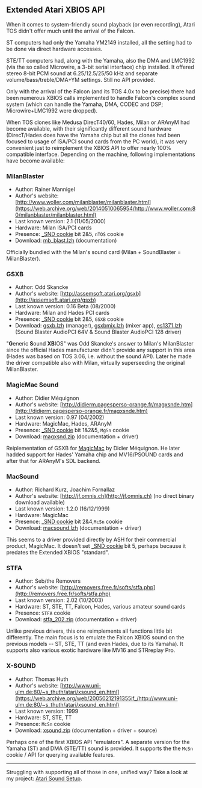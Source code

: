 ## Extended Atari XBIOS API

When it comes to system-friendly sound playback (or even recording), Atari TOS didn't offer much until the arrival of the Falcon.

ST computers had only the Yamaha YM2149 installed, all the setting had to be done via direct hardware accesses.

STE/TT computers had, along with the Yamaha, also the DMA and LMC1992 (via the so called Microwire, a 3-bit serial interface) chip installed. It offered stereo 8-bit PCM sound at 6.25/12.5/25/50 kHz and separate volume/bass/treble/DMA+YM settings. Still no API provided.

Only with the arrival of the Falcon (and its TOS 4.0x to be precise) there had been numerous XBIOS calls implemented to handle Falcon's complex sound system (which can handle the Yamaha, DMA, CODEC and DSP; Microwire+LMC1992 were dropped).

When TOS clones like Medusa DirecT40/60, Hades, Milan or ARAnyM had become available, with their significantly different sound hardware (DirecT/Hades does have the Yamaha chip but all the clones had been focused to usage of ISA/PCI sound cards from the PC world), it was very convenient just to reimplement the XBIOS API to offer nearly 100% compatible interface. Depending on the machine, following implementations have become available:

### MilanBlaster
- Author: Rainer Mannigel
- Author's website: [http://www.woller.com/milanblaster/milanblaster.html](https://web.archive.org/web/20140510065954/http://www.woller.com:80/milanblaster/milanblaster.html)
- Last known version: 2.1 (11/05/2000)
- Hardware: Milan ISA/PCI cards
- Presence: [\_SND cookie](http://toshyp.atari.org/en/003007.html#Cookie_2C_20_SND) bit 2&5, `nTOS` cookie
- Download: [mb_blast.lzh](files/mb_blast.lzh) (documentation)

Officially bundled with the Milan's sound card (Milan + SoundBlaster = MilanBlaster).

### GSXB
- Author: Odd Skancke
- Author's website: [http://assemsoft.atari.org/gsxb](http://assemsoft.atari.org/gsxb)
- Last known version: 0.16 Beta (08/2000)
- Hardware: Milan and Hades PCI cards
- Presence: [\_SND cookie](http://toshyp.atari.org/en/003007.html#Cookie_2C_20_SND) bit 2&5, `GSXB` cookie
- Download: [gsxb.lzh](files/gsxb/gsxb.lzh) (manager), [gsxbmix.lzh](files/gsxb/gsxbmix.lzh) (mixer app), [es1371.lzh](files/gsxb/es1371.lzh) (Sound Blaster AudioPCI 64V & Sound Blaster AudioPCI 128 driver)

"**G**eneric **S**ound **XB**IOS" was Odd Skancke's answer to Milan's MilanBlaster since the official Hades manufacturer didn't provide any support in this area (Hades was based on TOS 3.06, i.e. without the sound API). Later he made the driver compatible also with Milan, virtually superseeding the original MilanBlaster.

### MagicMac Sound
- Author: Didier Méquignon
- Author's website: [http://didierm.pagesperso-orange.fr/magxsnde.htm](http://didierm.pagesperso-orange.fr/magxsnde.htm)
- Last known version: 0.97 (04/2002)
- Hardware: MagicMac, Hades, ARAnyM
- Presence: [\_SND cookie](http://toshyp.atari.org/en/003007.html#Cookie_2C_20_SND) bit 1&2&5, `MgSn` cookie
- Download: [magxsnd.zip](files/magxsnd.zip) (documentation + driver)

Reiplementation of GSXB for [MagicMac](http://www.application-systems.de/magicmac) by Didier Méquignon. He later hadded support for Hades' Yamaha chip and MV16/PSOUND cards and after that for ARAnyM's SDL backend.

### MacSound
- Author: Richard Kurz, Joachim Fornallaz
- Author's website: [http://jf.omnis.ch](http://jf.omnis.ch) (no direct binary download available)
- Last known version: 1.2.0 (16/12/1999)
- Hardware: MagicMac
- Presence: [\_SND cookie](http://toshyp.atari.org/en/003007.html#Cookie_2C_20_SND) bit 2&4,`McSn` cookie
- Download: [macsound.lzh](files/macsound.lzh) (documentation + driver)

This seems to a driver provided directly by ASH for their commercial product, MagicMac. It doesn't set [\_SND cookie](http://toshyp.atari.org/en/003007.html#Cookie_2C_20_SND) bit 5, perhaps because it predates the Extended XBIOS "standard".

### STFA
- Author: Seb/the Removers
- Author's website: [http://removers.free.fr/softs/stfa.php](http://removers.free.fr/softs/stfa.php)
- Last known version: 2.02 (10/2003)
- Hardware: ST, STE, TT, Falcon, Hades, various amateur sound cards
- Presence: `STFA` cookie
- Download: [stfa_202.zip](files/stfa_202.zip) (documentation + driver)

Unlike previous drivers, this one reimplements all functions little bit differently. The main focus is to emulate the Falcon XBIOS sound on the previous models -- ST, STE, TT (and even Hades, due to its Yamaha). It supports also various exotic hardware like MV16 and STRreplay Pro.

### X-SOUND
- Author: Thomas Huth
- Author's website: [http://www.uni-ulm.de:80/~s_thuth/atari/xsound_en.html](https://web.archive.org/web/20050212191355if_/http://www.uni-ulm.de:80/~s_thuth/atari/xsound_en.html)
- Last known version: 1999
- Hardware: ST, STE, TT
- Presence: `McSn` cookie
- Download: [xsound.zip](files/xsound.zip) (documentation + driver + source)

Perhaps one of the first XBIOS API "emulators". A separate version for the Yamaha (ST) and DMA (STE/TT) sound is provided. It supports the the `McSn` cookie / API for querying available features.

---

Struggling with supporting all of those in one, unified way? Take a look at my project: [Atari Sound Setup](https://github.com/mikrosk/atari_sound_setup).

